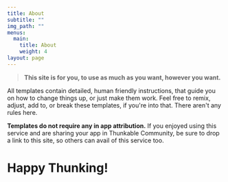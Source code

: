 ```yaml
---
title: About
subtitle: ""
img_path: ""
menus:
  main:
    title: About
    weight: 4
layout: page
---
```

> **This site is for you, to use as much as you want, however you want.**

All templates contain detailed, human friendly instructions, that guide you on how to change things up, or just make them work. Feel free to remix, adjust, add to, or break these templates, if you're into that. There aren't any rules here. 

**Templates do not require any in app attribution.** If you enjoyed using this service and are sharing your app in Thunkable Community, be sure to drop a link to this site, so others can avail of this service too.



# Happy Thunking!